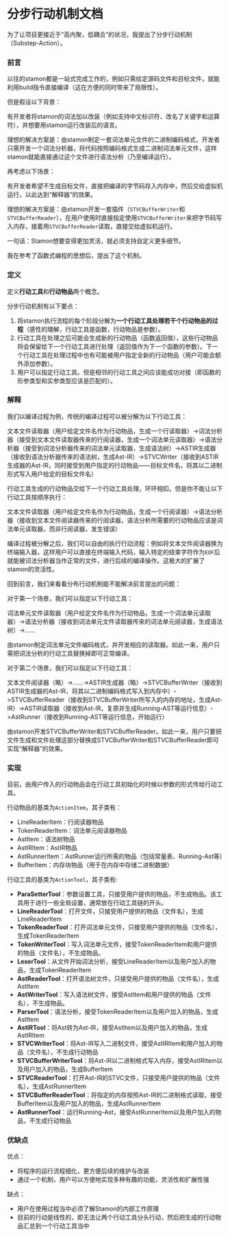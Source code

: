 # 分步行动机制文档

为了让项目更接近于“高内聚，低耦合”的状况，我提出了分步行动机制（Substep-Action）。

### 前言

以往的stamon都是一站式完成工作的，例如只需给定源码文件和目标文件，就能利用build指令直接编译（这在方便的同时带来了局限性）。

但是假设以下背景：

有开发者将stamon的词法加以改装（例如支持中文标识符、改名了关键字和运算符），并想要用stamon运行改装后的语言。

理想的解决方案是：由stamon制定一套词法单元文件的二进制编码格式，开发者只需开发一个词法分析器，将代码按照编码格式生成二进制词法单元文件，这样stamon就能直接通过这个文件进行语法分析（乃至编译运行）。

再考虑以下场景：

有开发者希望不生成目标文件，直接把编译的字节码存入内存中，然后交给虚拟机运行，以此达到“解释器”的效果。

理想的解决方案是：由stamon开发一套插件（``STVCBufferWriter``和``STVCBufferReader``），在用户使用时直接指定使用``STVCBufferWriter``来把字节码写入内存，接着用``STVCBufferReader``读取，直接交给虚拟机运行。

一句话：Stamon想要变得更加灵活，就必须支持自定义更多细节。

我在参考了函数式编程的思想后，提出了这个机制。

### 定义

定义**行动工具**和**行动物品**两个概念。

分步行动机制有以下要点：

1. 将stamon执行流程的每个阶段分解为**一个行动工具处理若干个行动物品的过程**（感性的理解，行动工具是函数，行动物品是参数）。
2. 行动工具在处理之后可能会生成新的行动物品（函数返回值），这些行动物品将会保留给下一个行动工具进行处理（返回值作为下一个函数的参数）。下一个行动工具在处理过程中也有可能被用户指定全新的行动物品（用户可能会额外添加参数）。
3. 用户可以指定行动工具。但是相邻的行动工具之间应该能成功对接（即函数的形参类型和实参类型应该是匹配的）。

### 解释

我们以编译过程为例，传统的编译过程可以被分解为以下行动工具：

文本文件读取器（用户给定文件名作为行动物品，生成一个行读取器）->词法分析器（接受到文本文件读取器传来的行阅读器，生成一个词法单元读取器）->语法分析器（接受到词法分析器传来的词法单元读取器，生成语法树）->ASTIR生成器（接收到语法分析器传来的语法树，生成Ast-IR）->STVCWriter（接收到ASTIR生成器的Ast-IR，同时接受到用户指定的行动物品——目标文件名，将其以二进制形式写入用户给定的目标文件名）

行动工具生成的行动物品交给下一个行动工具处理，环环相扣。但是你不能让以下行动工具按顺序执行：

文本文件读取器（用户给定文件名作为行动物品，生成一个行阅读器）->语法分析器（接收到文本文件阅读器传来的行阅读器，语法分析所需要的行动物品应该是词法单元读取器，而非行阅读器，发生错误）

编译过程被分解之后，我们可以自由的执行行动流程：例如将文本文件阅读器换为终端输入器，这样用户可以直接在终端输入代码，输入特定的结束字符作为``EOF``后就能被词法分析器当作正常的文件，进行后续的编译操作。这极大的扩展了stamon的灵活性。

回到前言，我们来看看分布行动机制能不能解决前言提出的问题：

对于第一个场景，我们可以指定以下行动工具：

词法单元文件读取器（用户给定文件名作为行动物品，生成一个词法单元读取器）->语法分析器（接收到词法单元文件读取器传来的词法单元阅读器，生成语法树）->......

由stamon制定词法单元文件编码格式，并开发相应的读取器。如此一来，用户只需把词法分析的行动工具替换掉即可正常编译。

对于第二个场景，我们可以指定以下行动工具：

文本文件阅读器（略）->......->ASTIR生成器（略）->STVCBufferWriter（接收到ASTIR生成器的Ast-IR，将其以二进制编码格式写入到内存中）->STVCBufferReader（接收到STVCBufferWriter所写入的内存的地址，生成Ast-IR）->ASTIR读取器（接收到Ast-IR，复原并生成Running-AST等运行信息）->AstRunner（接收到Running-AST等运行信息，开始运行）

由stamon开发STVCBufferWriter和STVCBufferReader。如此一来，用户只要把文件生成和文件处理这部分替换成STVCBufferWriter和STVCBufferReader即可实现“解释器”的效果。

### 实现

目前，由用户传入的行动物品会在行动工具初始化的时候以参数的形式传给行动工具。

行动物品的基类为``ActionItem``，其子类有：

* LineReaderItem：行阅读器物品
* TokenReaderItem：词法单元阅读器物品
* AstItem：语法树物品
* AstIRItem：AstIR物品
* AstRunnerItem：AstRunner运行所需的物品（包括常量表、Running-Ast等）
* BufferItem：内存块物品（用于在内存中存储二进制数据）

行动工具的基类为``ActionTool``，其子类有:


* **ParaSetterTool**：参数设置工具，只接受用户提供的物品，不生成物品。该工具用于进行一些全局设置，通常放在行动工具链的开头。
* **LineReaderTool**：打开文件，只接受用户提供的物品（文件名），生成LineReaderItem
* **TokenReaderTool**：打开词法单元文件，只接受用户提供的物品（文件名），生成TokenReaderItem
* **TokenWriterTool**：写入词法单元文件，接受TokenReaderItem和用户提供的物品（文件名），不生成物品。
* **LexerTool**：从文件开始词法分析，接受LineReaderItem以及用户加入的物品，生成TokenReaderItem
* **AstReaderTool**：打开语法树文件，只接受用户提供的物品（文件名），生成AstItem
* **AstWriterTool**：写入语法树文件，接受AstItem和用户提供的物品（文件名），不生成物品。
* **ParserTool**：语法分析，接受TokenReaderItem以及用户加入的物品，生成AstItem
* **AstIRTool**：将Ast转为Ast-IR，接受AstItem以及用户加入的物品，生成AstIRItem
* **STVCWriterTool**：将Ast-IR写入二进制文件，接受AstIRItem和用户加入的物品（文件名），不生成行动物品
* **STVCBufferWriterTool**：将Ast-IR以二进制格式写入内存，接受AstIRItem以及用户加入的物品，生成BufferItem
* **STVCReaderTool**：打开Ast-IR的STVC文件，只接受用户提供的物品（文件名），生成AstRunnerItem
* **STVCBufferReaderTool**：将指定的内存按照Ast-IR的二进制格式读取，接受BufferItem以及用户加入的物品，生成AstRunnerItem
* **AstRunnerTool**：运行Running-Ast，接受AstRunnerItem以及用户加入的物品，不生成行动物品

### 优缺点

优点：

* 将程序的运行流程细化，更方便后续的维护与改装
* 通过一个机制，用户可以方便地实现多种有趣的功能，灵活性和扩展性强

缺点：

* 用户在使用过程当中必须了解Stamon的内部工作原理
* 目前的行动是线性的，即无法让两个行动工具分头行动，然后把生成的行动物品汇总到一个行动工具当中